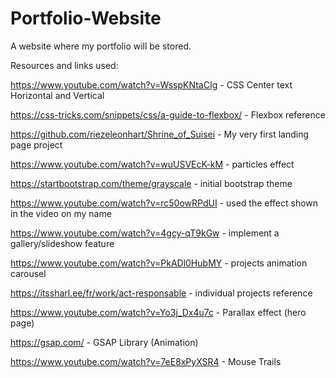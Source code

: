# Portfolio-Website
A website where my portfolio will be stored.

Resources and links used:

https://www.youtube.com/watch?v=WsspKNtaCIg - CSS Center text Horizontal and Vertical

https://css-tricks.com/snippets/css/a-guide-to-flexbox/ - Flexbox reference

https://github.com/riezeleonhart/Shrine_of_Suisei - My very first landing page project

https://www.youtube.com/watch?v=wuUSVEcK-kM - particles effect

https://startbootstrap.com/theme/grayscale - initial bootstrap theme

https://www.youtube.com/watch?v=rc50owRPdUI - used the effect shown in the video on my name

https://www.youtube.com/watch?v=4gcy-qT9kGw - implement a gallery/slideshow feature

https://www.youtube.com/watch?v=PkADl0HubMY - projects animation carousel

https://itssharl.ee/fr/work/act-responsable - individual projects reference

https://www.youtube.com/watch?v=Yo3j_Dx4u7c - Parallax effect (hero page)

https://gsap.com/ - GSAP Library (Animation)

https://www.youtube.com/watch?v=7eE8xPyXSR4 - Mouse Trails